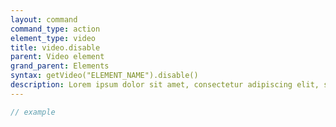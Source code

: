 ```yaml
---
layout: command
command_type: action
element_type: video
title: video.disable
parent: Video element
grand_parent: Elements
syntax: getVideo("ELEMENT_NAME").disable()
description: Lorem ipsum dolor sit amet, consectetur adipiscing elit, sed do eiusmod tempor incididunt ut labore et dolore magna aliqua. Ut enim ad minim veniam, quis nostrud exercitation ullamco laboris nisi ut aliquip ex ea commodo consequat.
---
```


```javascript
// example
```
